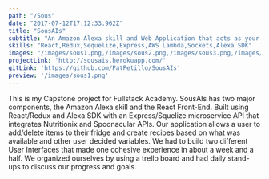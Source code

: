 ```yaml
---
path: "/Sous"
date: "2017-07-12T17:12:33.962Z"
title: "SousAIs"
subtitle: "An Amazon Alexa skill and Web Application that acts as your personal Sous Chef in the kitchen"
skills: "React,Redux,Sequelize,Express,AWS Lambda,Sockets,Alexa SDK"
images: "/images/sous1.png,/images/sous2.png,/images/sous3.png,/images/sous4.png"
projectLink: 'http://sousais.herokuapp.com/'
gitLink: 'https://github.com/PatPetillo/SousAIs'
preview: '/images/sous1.png'
---
```


This is my Capstone project for Fullstack Academy. SousAIs has two major components, the Amazon Alexa skill and the React Front-End. Built using React/Redux and Alexa SDK with an Express/Squelize microservice API that integrates Nutritionix and Spoonacular APIs. Our application allows a user to add/delete items to their fridge and create recipes based on what was available and other user decided variables. We had to build two different User Interfaces that made one cohesive experience in about a week and a half. We organized ourselves by using a trello board and had daily stand-ups to discuss our progress and goals.